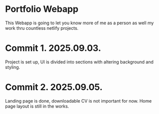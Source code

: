 # Portfolio Webapp

  This Webapp is going to let you know more of me as a person as well my work thru countless netlify projects.

# Commit 1. 2025.09.03.

  Project is set up, UI is divided into sections with altering background and styling.

# Commit 2. 2025.09.05.

  Landing page is done, downloadable CV is not important for now. Home page layout is still in the works.